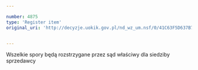 ```yaml
---

number: 4875
type: 'Register item'
original_uri: 'http://decyzje.uokik.gov.pl/nd_wz_um.nsf/0/41C63F5D637B75F6C1257B8A00295975?OpenDocument'


---
```


Wszelkie spory będą rozstrzygane przez sąd właściwy dla siedziby sprzedawcy
